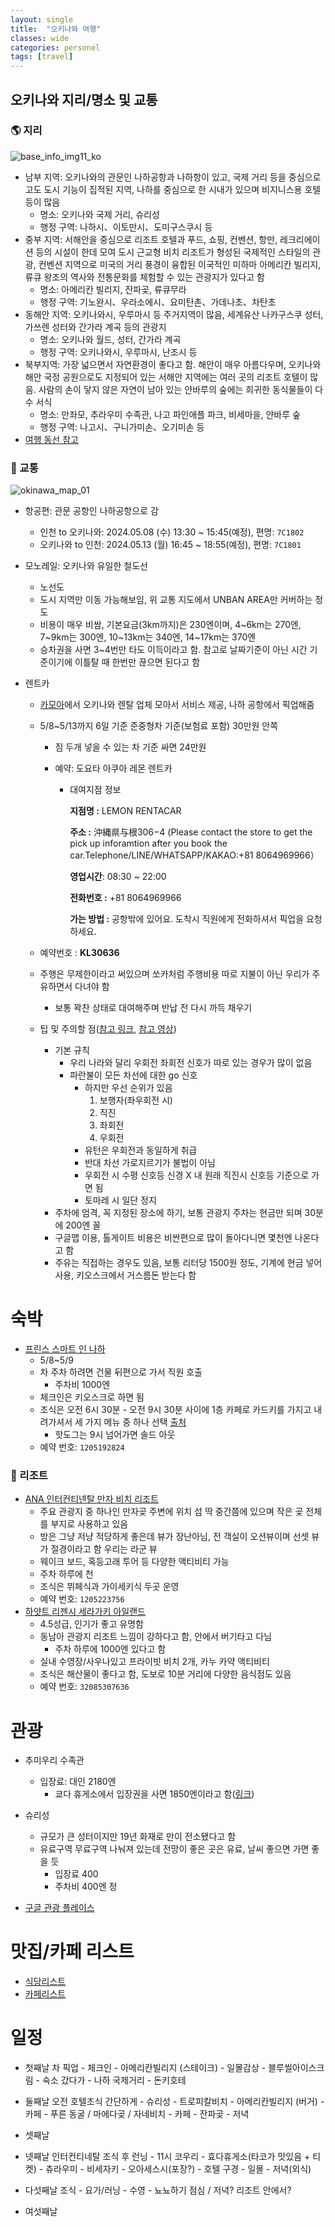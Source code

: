 ```yaml
---
layout: single
title:  "오키나와 여행"
classes: wide
categories: personel
tags: [travel]
---
```

## 오키나와 지리/명소 및 교통

### 🌎 지리

![base_info_img11_ko](./../../images/okinawa_md/okinawa_map_00.png)

- 남부 지역: 오키나와의 관문인 나하공항과 나하항이 있고, 국제 거리 등을 중심으로 고도 도시 기능이 집적된 지역, 나하를 중심으로 한 시내가 있으며 비지니스용 호텔 등이 많음
  - 명소: 오키나와 국제 거리, 슈리성
  - 행정 구역: 나하시、이토만시、도미구스쿠시 등
- 중부 지역: 서해안을 중심으로 리조트 호텔과 푸드, 쇼핑, 컨벤션, 항만, 레크리에이션 등의 시설이 한데 모여 도시 근교형 비치 리조트가 형성된 국제적인 스타일의 관광, 컨벤션 지역으로 미국의 거리 풍경이 융합된 이국적인 미하마 아메리칸 빌리지, 류큐 왕조의 역사와 전통문화를 체험할 수 있는 관광지가 있다고 함
  - 명소: 아메리칸 빌리지, 잔파곶, 류큐무라
  - 행정 구역: 기노완시、우라소에시、요미탄촌、가데나초、차탄초
- 동해안 지역: 오키나와시, 우루마시 등 주거지역이 많음, 세계유산 나카구스쿠 성터, 가쓰렌 성터와 간가라 계곡 등의 관광지
  - 명소: 오키나와 월드, 성터, 간가라 계곡
  - 행정 구역: 오키나와시, 우루마시, 난조시 등
- 북부지역: 가장 넓으면서 자연환경이 좋다고 함. 해안이 매우 아름다우며, 오키나와 해안 국정 공원으로도 지정되어 있는 서해안 지역에는 여러 곳의 리조트 호텔이 많음. 사람의 손이 닿지 않은 자연이 남아 있는 얀바루의 숲에는 희귀한 동식물들이 다수 서식
  - 명소: 만좌모, 추라우미 수족관, 나고 파인애플 파크, 비세마을, 얀바루 숲
  - 행정 구역: 나고시、구니가미손、오기미손 등
- [여행 동선 참고](https://brunch.co.kr/@yunjo/197)



### 🚐 교통

![okinawa_map_01](../../images/okinawa_md/okinawa_map_01.png)

- 항공편: 관문 공항인 나하공항으로 감
  - 인천 to 오키나와: 2024.05.08 (수) 13:30 ~ 15:45(예정), 편명: `7C1802`
  - 오키나와 to 인천: 2024.05.13 (월) 16:45 ~ 18:55(예정), 편명: `7C1801`
  
- 모노레일: 오키나와 유일한 철도선
  - 노선도
  - 도시 지역만 이동 가능해보임, 위 교통 지도에서 UNBAN AREA만 커버하는 정도
  - 비용이 매우 비쌈, 기본요금(3km까지)은 230엔이며, 4~6km는 270엔, 7~9km는 300엔, 10~13km는 340엔, 14~17km는 370엔
  - 승차권을 사면 3~4번만 타도 이득이라고 함. 참고로 날짜기준이 아닌 시간 기준이기에 이틀탈 때 한번만 끊으면 된다고 함
  
- 렌트카
  - [카모아](https://carmore.kr/home/)에서 오키나와 렌탈 업체 모아서 서비스 제공, 나하 공항에서 픽업해줌
  - 5/8~5/13까지 6일 기준 준중형차 기준(보험료 포함) 30만원 안쪽
    
    - 짐 두개 넣을 수 있는 차 기준 싸면 24만원
    
    - 예약: 도요타 아쿠아 레몬 렌트카
    
      - 대여지점 정보
    
        **지점명 :** LEMON RENTACAR
    
        **주소 :** 沖縄県与根306−4 (Please contact the store to get the pick up inforamtion after you book the car.Telephone/LINE/WHATSAPP/KAKAO:+81 8064969966）
    
        **영업시간**: 08:30 ~ 22:00
    
        **전화번호 :** +81 8064969966
    
        **가는 방법 :**
        공항밖에 있어요. 도착시 직원에게 전화하셔서 픽업을 요청하세요.
  
  - 예약번호 :  **KL30636**
  
  - 주행은 무제한이라고 써있으며 쏘카처럼 주행비용 따로 지불이 아닌 우리가 주유하면서 다녀야 함
    - 보통 꽉찬 상태로 대여해주며 반납 전 다시 까득 채우기
  - 팁 및 주의할 점([참고 링크](https://brunch.co.kr/@yunjo/197), [참고 영상](https://www.youtube.com/watch?v=_1Jb3rj1zMg))
    - 기본 규칙
      - 우리 나라와 달리 우회전 좌회전 신호가 따로 있는 경우가 많이 없음
      - 파란불이 모든 차선에 대한  go  신호
        - 하지만 우선 순위가 있음
          1. 보행자(좌우회전 시)
          2. 직진
          3. 좌회전
          4. 우회전
        - 유턴은 우회전과 동일하게 취급
        - 반대 차선  가로지르기가 불법이 아님
        - 우회전 시 수평 신호등 신경 X 내 원래 직진시 신호등 기준으로 가면 됨
        - 토마레 시 일단 정지
    - 주차에 엄격, 꼭 지정된 장소에 하기, 보통 관광지 주차는 현금만 되며 30분에 200엔 꼴
    - 구글맵 이용, 톨게이트 비용은 비싼편으로 많이 돌아다니면 몇천엔 나온다고 함
    - 주유는 직접하는 경우도 있음, 보통 리터당 1500원 정도, 기계에 현금 넣어 사용, 키오스크에서 거스름돈 받는다 함



# 숙박

- [프린스 스마트 인 나하](https://maps.app.goo.gl/xZZEFARNkgagnhLr8)
  - 5/8~5/9
  - 차 주차 하려면 건물 뒤편으로 가서 직원 호출
    - 주차비 1000엔
  - 체크인은 키오스크로 하면 됨
  - 조식은 오전 6시 30분 - 오전 9시 30분 사이에 1층 카페로 카드키를 가지고 내려가셔서 세 가지 메뉴 중 하나 선택 [출처](https://blog.naver.com/bbangs0927/223405038944)
    - 핫도그는 9시 넘어가면 솔드 아웃
  - 예약 번호: `1205192824`

### 🌅 리조트

- [ANA 인터컨티넨탈 만자 비치 리조트](https://www.google.com/travel/hotels/s/GspnAwyU6YuxDygg9)
  - 주요 관광지 중 하나인 만자곶 주변에 위치 섬 딱 중간쯤에 있으며 작은 곶 전체를 부지로 사용하고 있음
  - 방은 그냥 저냥 적당하게 좋은데 뷰가 장난아님, 전 객실이 오션뷰이며 선셋 뷰가 절경이라고 함 우리는 라군 뷰
  - 웨이크 보드, 혹등고래 투어 등 다양한 액티비티 가능
  - 주차 하루에 천
  - 조식은 뷔페식과 가이세키식 두곳 운영
  - 예약 번호: `1205223756`
- [하얏트 리젠시 세라가키 아일랜드](https://www.google.com/travel/hotels/s/YnA4VZHkNREheMxo9)
  - 4.5성급, 인기가 좋고 유명함
  - 동남아 관광지 리조트 느낌이 강하다고 함, 안에서 버기타고 다님
    - 주차 하루에 1000엔 있다고 함
  - 실내 수영장/사우나있고 프라이빗 비치 2개, 카누 카약 액티비티
  - 조식은 해산물이 좋다고 함, 도보로 10분 거리에 다양한 음식점도 있음
  - 예약 번호: `32085307636`



# 관광

-  추미우리 수족관
   - 입장료: 대인 2180엔
     - 쿄다 휴게소에서 입장권을 사면 1850엔이라고 함([링크](https://m.blog.naver.com/me6746/223105221804))
-  슈리성
   - 규모가 큰 성터이지만 19년 화재로 만이 전소됐다고 함
   - 유료구역 무료구역 나눠져 있는데 전망이 좋은 곳은 유료, 날씨 좋으면 가면 좋을 듯
     - 입장료 400
     - 주차비 400엔 정

- [구글 관광 플레이스](https://maps.app.goo.gl/Ay6HYxr8YbhgikGi7)



# 맛집/카페 리스트

- [식당리스트](https://maps.app.goo.gl/afBuSQzLCUA8dqSK7)
- [카페리스트](https://maps.app.goo.gl/j3QN3y2ASCxxADr58)



# 일정

- 첫째날
  차 픽업 - 체크인 - 아메리칸빌리지 (스테이크) - 일몰감상 - 블루씰아이스크림 - 숙소 갔다가 - 나하 국제거리 - 돈키호테

- 둘째날
  오전 호텔조식 간단하게 - 슈리성 - 트로피칼비치 - 아메리칸빌리지 (버거) - 카페 - 푸른 동굴 / 마에다곶 / 자네비치 - 카페 - 잔파곶 - 저녁

- 셋째날



- 넷째날
  인터컨티네탈 조식 후 런닝 - 11시 코우리 - 효다휴게소(타코가 맛있음 + 티켓) - 츄라우미 - 비세자키 - 오아세스시(포장?) - 호텔 구경 - 일몰 - 저녁(외식)

- 다섯째날
  조식 - 요가/러닝 - 수영 - 뇨뇨하기
  점심 / 저녁? 리조트 안에서?

- 여섯째날
